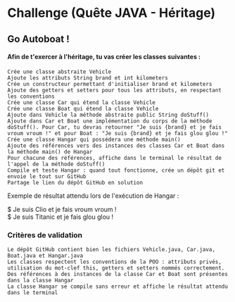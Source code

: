 # Challenge (Quête JAVA - Héritage)
## Go Autoboat !

#### Afin de t'exercer à l'héritage, tu vas créer les classes suivantes :

    Crée une classe abstraite Vehicle
    Ajoute les attributs String brand et int kilometers
    Crée un constructeur permettant d'initialiser brand et kilometers
    Ajoute des getters et setters pour tous les attributs, en respectant les conventions
    Crée une classe Car qui étend la classe Vehicle
    Crée une classe Boat qui étend la classe Vehicle
    Ajoute dans Vehicle la méthode abstraite public String doStuff()
    Ajoute dans Car et Boat une implémentation du corps de la méthode doStuff(). Pour Car, tu devras retourner "Je suis {brand} et je fais vroum vroum !" et pour Boat : "Je suis {brand} et je fais glou glou !"
    Crée une classe Hangar qui possédera une méthode main()
    Ajoute des références vers des instances des classes Car et Boat dans la méthode main() de Hangar
    Pour chacune des références, affiche dans le terminal le résultat de l'appel de la méthode doStuff()
    Compile et teste Hangar : quand tout fonctionne, crée un dépôt git et envoie le tout sur GitHub
    Partage le lien du dépôt GitHub en solution

Exemple de résultat attendu lors de l'exécution de Hangar :

$ Je suis Clio et je fais vroum vroum !  
$ Je suis Titanic et je fais glou glou !

### Critères de validation

    Le dépôt GitHub contient bien les fichiers Vehicle.java, Car.java, Boat.java et Hangar.java
    Les classes respectent les conventions de la POO : attributs privés, utilisation du mot-clef this, getters et setters nommés correctement.
    Des références à des instances de la classe Car et Boat sont présentes dans la classe Hangar
    La classe Hangar se compile sans erreur et affiche le résultat attendu dans le terminal

